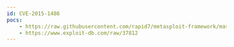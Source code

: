 ```yaml
---
id: CVE-2015-1486
pocs:
    - https://raw.githubusercontent.com/rapid7/metasploit-framework/master/modules/exploits/windows/http/sepm_auth_bypass_rce.rb
    - https://www.exploit-db.com/raw/37812
---
```

